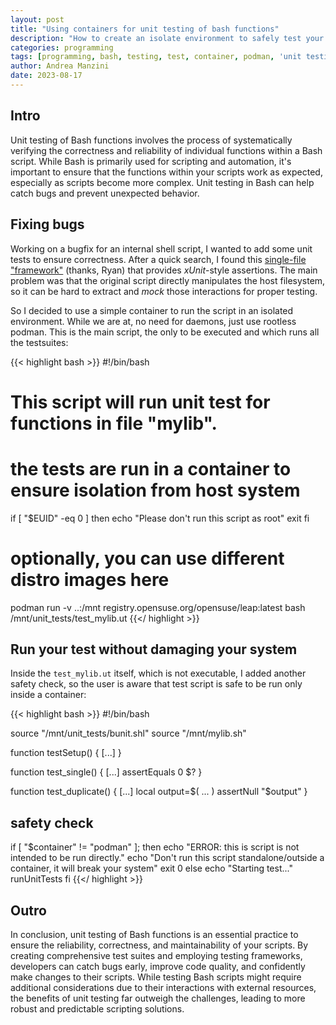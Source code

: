 ```yaml
---
layout: post
title: "Using containers for unit testing of bash functions"
description: "How to create an isolate environment to safely test your bash scripts"
categories: programming
tags: [programming, bash, testing, test, container, podman, 'unit testing']
author: Andrea Manzini
date: 2023-08-17
---
```


## Intro

Unit testing of Bash functions involves the process of systematically verifying the correctness and reliability of individual functions within a Bash script. While Bash is primarily used for scripting and automation, it's important to ensure that the functions within your scripts work as expected, especially as scripts become more complex. Unit testing in Bash can help catch bugs and prevent unexpected behavior.

## Fixing bugs

Working on a bugfix for an internal shell script, I wanted to add some unit tests to ensure correctness. After a quick search, I found this [single-file "framework"](https://github.com/rafritts/bunit) (thanks, Ryan) that provides *xUnit*-style assertions.
The main problem was that the original script directly manipulates the host filesystem, so it can be hard to extract and *mock* those interactions for proper testing.

So I decided to use a simple container to run the script in an isolated environment. While we are at, no need for daemons, just use rootless podman. This is the main script, the only to be executed and which runs all the testsuites:

{{< highlight bash >}}
#!/bin/bash

# This script will run unit test for functions in file "mylib".
# the tests are run in a container to ensure isolation from host system

if [ "$EUID" -eq 0 ]
  then echo "Please don't run this script as root"
  exit
fi
# optionally, you can use different distro images here
podman run -v ..:/mnt registry.opensuse.org/opensuse/leap:latest bash /mnt/unit_tests/test_mylib.ut
{{</ highlight >}}

## Run your test without damaging your system

Inside the `test_mylib.ut` itself, which is not executable, I added another safety check, so the user is aware that test script is safe to be run only inside a container:

{{< highlight bash >}}
#!/bin/bash

source "/mnt/unit_tests/bunit.shl"
source "/mnt/mylib.sh"

function testSetup() {
  [...]
}

function test_single() {
    [...]
    assertEquals 0 $?
}

function test_duplicate() {
    [...]
    local output=$( ... )
    assertNull "$output"
}

## safety check
if [ "$container" != "podman" ]; then
  echo "ERROR: this is script is not intended to be run directly."
  echo "Don't run this script standalone/outside a container, it will break your system"
  exit 0
else
  echo "Starting test..."
  runUnitTests
fi
{{</ highlight >}}

## Outro

In conclusion, unit testing of Bash functions is an essential practice to ensure the reliability, correctness, and maintainability of your scripts. By creating comprehensive test suites and employing testing frameworks, developers can catch bugs early, improve code quality, and confidently make changes to their scripts. While testing Bash scripts might require additional considerations due to their interactions with external resources, the benefits of unit testing far outweigh the challenges, leading to more robust and predictable scripting solutions.